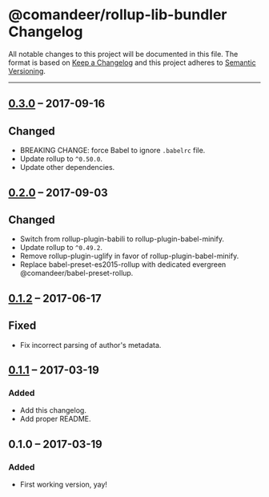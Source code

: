 # @comandeer/rollup-lib-bundler Changelog

All notable changes to this project will be documented in this file.
The format is based on [Keep a Changelog](http://keepachangelog.com/)
and this project adheres to [Semantic Versioning](http://semver.org/).

---

## [0.3.0] – 2017-09-16
## Changed
* BREAKING CHANGE: force Babel to ignore `.babelrc` file.
* Update rollup to `^0.50.0`.
* Update other dependencies.

## [0.2.0] – 2017-09-03
## Changed
* Switch from rollup-plugin-babili to rollup-plugin-babel-minify.
* Update rollup to `^0.49.2`.
* Remove rollup-plugin-uglify in favor of rollup-plugin-babel-minify.
* Replace babel-preset-es2015-rollup with dedicated evergreen @comandeer/babel-preset-rollup.

## [0.1.2] – 2017-06-17
## Fixed
* Fix incorrect parsing of author's metadata.

## [0.1.1] – 2017-03-19
### Added
* Add this changelog.
* Add proper README.

## 0.1.0 – 2017-03-19
### Added
* First working version, yay!

[0.3.0]: https://github.com/Comandeer/rollup-lib-bundler/compare/v0.2.0...v0.3.0
[0.2.0]: https://github.com/Comandeer/rollup-lib-bundler/compare/v0.1.2...v0.2.0
[0.1.2]: https://github.com/Comandeer/rollup-lib-bundler/compare/v0.1.1...v0.1.2
[0.1.1]: https://github.com/Comandeer/rollup-lib-bundler/compare/v0.1.0...v0.1.1
